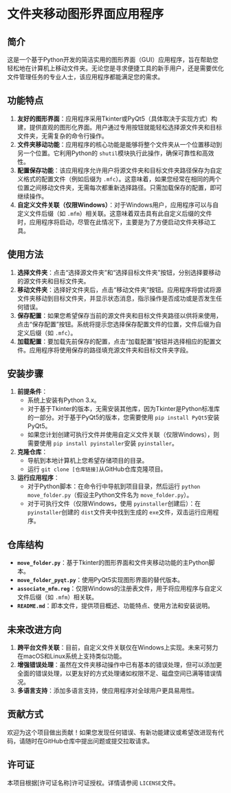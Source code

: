 
# 文件夹移动图形界面应用程序

## 简介

这是一个基于Python开发的简洁实用的图形界面（GUI）应用程序，旨在帮助您轻松地在计算机上移动文件夹。无论您是寻求便捷工具的新手用户，还是需要优化文件管理任务的专业人士，该应用程序都能满足您的需求。

## 功能特点

1. **友好的图形界面**：应用程序采用Tkinter或PyQt5（具体取决于实现方式）构建，提供直观的图形化界面。用户通过专用按钮就能轻松选择源文件夹和目标文件夹，无需复杂的命令行操作。
2. **文件夹移动功能**：应用程序的核心功能是能够将整个文件夹从一个位置移动到另一个位置。它利用Python的 `shutil`模块执行此操作，确保可靠性和高效性。
3. **配置保存功能**：该应用程序允许用户将源文件夹和目标文件夹路径保存为自定义格式的配置文件（例如后缀为 `.mfc`）。这意味着，如果您经常在相同的两个位置之间移动文件夹，无需每次都重新选择路径。只需加载保存的配置，即可继续操作。
4. **自定义文件关联（仅限Windows）**：对于Windows用户，应用程序可以与自定义文件后缀（如 `.mfm`）相关联。这意味着双击具有此自定义后缀的文件时，应用程序将启动，尽管在此情况下，主要是为了方便启动文件夹移动工具。

## 使用方法

1. **选择文件夹**：点击“选择源文件夹”和“选择目标文件夹”按钮，分别选择要移动的源文件夹和目标文件夹。
2. **移动文件夹**：选择好文件夹后，点击“移动文件夹”按钮。应用程序将尝试将源文件夹移动到目标文件夹，并显示状态消息，指示操作是否成功或是否发生任何错误。
3. **保存配置**：如果您希望保存当前的源文件夹和目标文件夹路径以供将来使用，点击“保存配置”按钮。系统将提示您选择保存配置文件的位置，文件后缀为自定义后缀（如 `.mfc`）。
4. **加载配置**：要加载先前保存的配置，点击“加载配置”按钮并选择相应的配置文件。应用程序将使用保存的路径填充源文件夹和目标文件夹字段。

## 安装步骤

1. **前提条件**：
   - 系统上安装有Python 3.x。
   - 对于基于Tkinter的版本，无需安装其他库，因为Tkinter是Python标准库的一部分。对于基于PyQt5的版本，您需要使用 `pip install PyQt5`安装PyQt5。
   - 如果您计划创建可执行文件并使用自定义文件关联（仅限Windows），则需要使用 `pip install pyinstaller`安装 `pyinstaller`。
2. **克隆仓库**：
   - 导航到本地计算机上您希望存储项目的目录。
   - 运行 `git clone [仓库链接]`从GitHub仓库克隆项目。
3. **运行应用程序**：
   - 对于Python脚本：在命令行中导航到项目目录，然后运行 `python move_folder.py`（假设主Python文件名为 `move_folder.py`）。
   - 对于可执行文件（仅限Windows，使用 `pyinstaller`创建后）：在 `pyinstaller`创建的 `dist`文件夹中找到生成的 `exe`文件，双击运行应用程序。

## 仓库结构

- **`move_folder.py`**：基于Tkinter的图形界面和文件夹移动功能的主Python脚本。
- **`move_folder_pyqt.py`**：使用PyQt5实现图形界面的替代版本。
- **`associate_mfm.reg`**：仅限Windows的注册表文件，用于将应用程序与自定义文件后缀（如 `.mfm`）相关联。
- **`README.md`**：即本文件，提供项目概述、功能特点、使用方法和安装说明。

## 未来改进方向

1. **跨平台文件关联**：目前，自定义文件关联仅在Windows上实现。未来可努力在macOS和Linux系统上支持类似功能。
2. **增强错误处理**：虽然在文件夹移动操作中已有基本的错误处理，但可以添加更全面的错误处理，以更友好的方式处理诸如权限不足、磁盘空间已满等错误情况。
3. **多语言支持**：添加多语言支持，使应用程序对全球用户更具易用性。

## 贡献方式

欢迎为这个项目做出贡献！如果您发现任何错误、有新功能建议或希望改进现有代码，请随时在GitHub仓库中提出问题或提交拉取请求。

## 许可证

本项目根据[许可证名称]许可证授权。详情请参阅 `LICENSE`文件。
